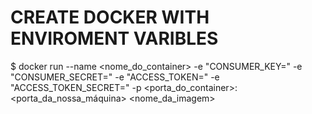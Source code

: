 # CREATE DOCKER WITH ENVIROMENT VARIBLES

$ docker run --name <nome_do_container> -e "CONSUMER_KEY=<credencial>" -e "CONSUMER_SECRET=<credencial>" -e "ACCESS_TOKEN=<credencial>" -e "ACCESS_TOKEN_SECRET=<credencial>" -p <porta_do_container>:<porta_da_nossa_máquina> <nome_da_imagem>
